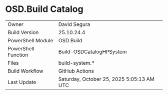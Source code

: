 ﻿# OSD.Build Catalog

| | |
|-|-|
| Owner | David Segura |
| Build Version | 25.10.24.4 |
| PowerShell Module | OSD.Build |
| PowerShell Function | Build-OSDCatalogHPSystem |
| Files | build-system.* |
| Build Workflow | GitHub Actions |
| Last Update | Saturday, October 25, 2025 5:05:13 AM UTC |
